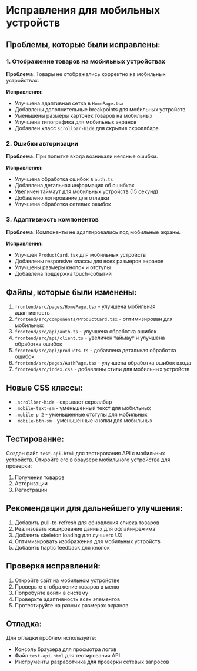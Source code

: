 # Исправления для мобильных устройств

## Проблемы, которые были исправлены:

### 1. Отображение товаров на мобильных устройствах

**Проблема:** Товары не отображались корректно на мобильных устройствах.

**Исправления:**
- Улучшена адаптивная сетка в `HomePage.tsx`
- Добавлены дополнительные breakpoints для мобильных устройств
- Уменьшены размеры карточек товаров на мобильных
- Улучшена типографика для мобильных экранов
- Добавлен класс `scrollbar-hide` для скрытия скроллбара

### 2. Ошибки авторизации

**Проблема:** При попытке входа возникали неясные ошибки.

**Исправления:**
- Улучшена обработка ошибок в `auth.ts`
- Добавлена детальная информация об ошибках
- Увеличен таймаут для мобильных устройств (15 секунд)
- Добавлено логирование для отладки
- Улучшена обработка сетевых ошибок

### 3. Адаптивность компонентов

**Проблема:** Компоненты не адаптировались под мобильные экраны.

**Исправления:**
- Улучшен `ProductCard.tsx` для мобильных устройств
- Добавлены responsive классы для всех размеров экранов
- Улучшены размеры кнопок и отступы
- Добавлена поддержка touch-событий

## Файлы, которые были изменены:

1. `frontend/src/pages/HomePage.tsx` - улучшена мобильная адаптивность
2. `frontend/src/components/ProductCard.tsx` - оптимизирован для мобильных
3. `frontend/src/api/auth.ts` - улучшена обработка ошибок
4. `frontend/src/api/client.ts` - увеличен таймаут и улучшена обработка ошибок
5. `frontend/src/api/products.ts` - добавлена детальная обработка ошибок
6. `frontend/src/pages/AuthPage.tsx` - улучшена обработка ошибок входа
7. `frontend/src/index.css` - добавлены стили для мобильных устройств

## Новые CSS классы:

- `.scrollbar-hide` - скрывает скроллбар
- `.mobile-text-sm` - уменьшенный текст для мобильных
- `.mobile-p-2` - уменьшенные отступы для мобильных
- `.mobile-btn-sm` - уменьшенные кнопки для мобильных

## Тестирование:

Создан файл `test-api.html` для тестирования API с мобильных устройств. Откройте его в браузере мобильного устройства для проверки:

1. Получения товаров
2. Авторизации
3. Регистрации

## Рекомендации для дальнейшего улучшения:

1. Добавить pull-to-refresh для обновления списка товаров
2. Реализовать кэширование данных для офлайн-режима
3. Добавить skeleton loading для лучшего UX
4. Оптимизировать изображения для мобильных устройств
5. Добавить haptic feedback для кнопок

## Проверка исправлений:

1. Откройте сайт на мобильном устройстве
2. Проверьте отображение товаров в меню
3. Попробуйте войти в систему
4. Проверьте адаптивность всех элементов
5. Протестируйте на разных размерах экранов

## Отладка:

Для отладки проблем используйте:
- Консоль браузера для просмотра логов
- Файл `test-api.html` для тестирования API
- Инструменты разработчика для проверки сетевых запросов
